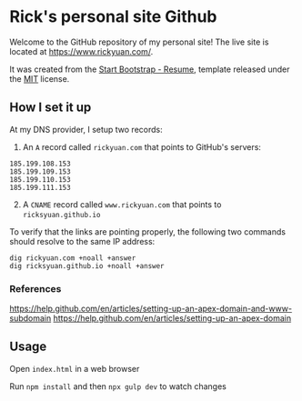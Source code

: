 # Rick's personal site Github

Welcome to the GitHub repository of my personal site! The live site is located at https://www.rickyuan.com/.

It was created from the [Start Bootstrap - Resume](https://startbootstrap.com/template-overviews/resume/), template released under the [MIT](https://github.com/BlackrockDigital/startbootstrap-resume/blob/gh-pages/LICENSE) license.

## How I set it up
At my DNS provider, I setup two records:
1. An `A` record called `rickyuan.com` that points to GitHub's servers:

```
185.199.108.153
185.199.109.153
185.199.110.153
185.199.111.153
```

2. A `CNAME` record called `www.rickyuan.com` that points to
`ricksyuan.github.io`

To verify that the links are pointing properly, the following two commands should resolve to the same IP address:

```
dig rickyuan.com +noall +answer
dig ricksyuan.github.io +noall +answer
```

### References
https://help.github.com/en/articles/setting-up-an-apex-domain-and-www-subdomain
https://help.github.com/en/articles/setting-up-an-apex-domain

## Usage

Open `index.html` in a web browser

Run `npm install` and then `npx gulp dev` to watch changes